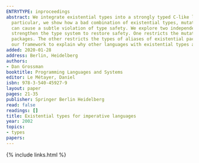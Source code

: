```yaml
---
ENTRYTYPE: inproceedings
abstract: We integrate existential types into a strongly typed C-like language. In
  particular, we show how a bad combination of existential types, mutation, and aliasing
  can cause a subtle violation of type safety. We explore two independent ways to
  strengthen the type system to restore safety. One restricts the mutation of existential
  packages. The other restricts the types of aliases of existential packages. We use
  our framework to explain why other languages with existential types are safe.
added: 2020-01-28
address: Berlin, Heidelberg
authors:
- Dan Grossman
booktitle: Programming Languages and Systems
editor: Le Métayer, Daniel
isbn: 978-3-540-45927-9
layout: paper
pages: 21-35
publisher: Springer Berlin Heidelberg
read: false
readings: []
title: Existential types for imperative languages
year: 2002
topics:
- types
papers:
---
```


{% include links.html %}
